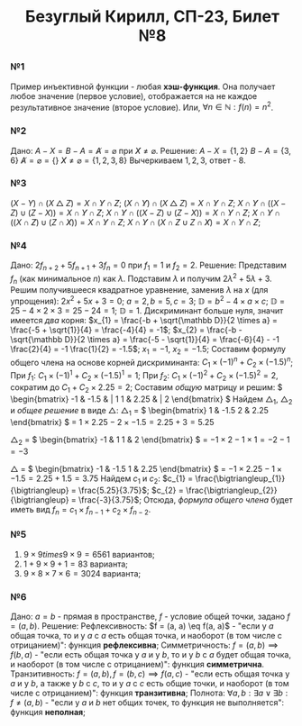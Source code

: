 # <p align="center">Безуглый Кирилл, СП-23, Билет №8</p>

### №1

Пример инъективной функции - любая **хэш-функция**. Она получает любое значение (первое условие), отображается на не каждое результативное значение (второе условие).
Или, $\forall n \in \mathbb N: f(n) = n^{2}$.

### №2

Дано: $A - X = B - A = \not A = \varnothing$ при $\not X \neq \varnothing$.
Решение:
$A - X = \{1, 2\}$
$B - A = \{3, 6\}$
$\not A = \varnothing = \{\}$
$\not X \neq \varnothing = \{1, 2, 3, 8\}$
Вычеркиваем $1, 2, 3$, ответ - $8$.


### №3

$(X - Y) \cap (X \bigtriangleup Z) = X \cap \not Y \cap \not Z$;
$(X \cap \not Y) \cap (X \bigtriangleup Z) = X \cap \not Y \cap \not Z$;
$X \cap \not Y \cap ((X - Z) \cup (Z - X)) = X \cap \not Y \cap \not Z$;
$X \cap \not Y \cap ((X - Z) \cup (Z - X)) = X \cap \not Y \cap \not Z$;
$X \cap \not Y \cap ((X \cap \not Z) \cup (Z \cap \not X)) = X \cap \not Y \cap \not Z$;
$X \cap \not Y \cap (X \cap \not Z \cup Z \cap \not X) = X \cap \not Y \cap \not Z$;

### №4

Дано: $2f_{n+2} + 5f_{n+1} + 3f_{n} = 0$ при $f_{1} = 1$ и $f_{2} = 2$.
Решение:
Представим $f_{n}$ (как минимальное $n$) как $\lambda$.
Подставим $\lambda$ и получим $2\lambda^{2} + 5\lambda + 3$.
Решим получившееся квадратное уравнение, заменив $\lambda$ на $x$ (для упрощения):
$2x^{2} + 5x + 3 = 0$;
$a = 2, b = 5, c = 3$; 
$\mathbb D = b^{2} - 4 \times a \times c$;
$\mathbb D = 25 - 4 \times 2 \times 3 = 25 - 24 = 1$;
$\mathbb D = 1$. Дискриминант больше нуля, значит имеется _два_ корня:
$x_{1} = \frac{-b + \sqrt{\mathbb D}}{2 \times a} = \frac{-5 + \sqrt{1}}{4} = \frac{-4}{4} = -1$;
$x_{2} = \frac{-b - \sqrt{\mathbb D}}{2 \times a} = \frac{-5 - \sqrt{1}}{4} = \frac{-6}{4} - -1 \frac{2}{4} = -1 \frac{1}{2} = -1.5$;
$x_{1} = -1,\ x_{2} = -1.5$;
Составим формулу общего члена на основе корней дискриминанта:
$C_{1} \times (-1)^{n} + C_{2} \times (-1.5)^{n}$;
При $f_{1}$: $C_{1} \times (-1)^{1} + C_{2} \times (-1.5)^{1} = 1$;
При $f_{2}$: $C_{1} \times (-1)^2 + C_{2} \times (-1.5)^{2} = 2$, сократим до $C_{1} + C_{2} \times 2.25 = 2$;
Составим _общую_ матрицу и решим:
$
\begin{bmatrix}
-1 & -1.5 & \| 1
1 & 2.25 & \| 2
\end{bmatrix}
$
Найдем $\bigtriangleup_{1}$, $\bigtriangleup_{2}$ и _общее решение_ в виде $\bigtriangleup$:
$\bigtriangleup_{1}$ = $
\begin{bmatrix}
1 & -1.5
2 & 2.25
\end{bmatrix}
$ = $1 \times 2.25 - 2 \times -1.5 = 2.25 + 3 = 5.25$

$\bigtriangleup_{2}$ = $
\begin{bmatrix}
-1 & 1
1 & 2
\end{bmatrix}
$ = $-1 \times 2 - 1 \times 1 = -2 - 1 = -3$

$\bigtriangleup$ = $
\begin{bmatrix}
-1 & -1.5
1 & 2.25
\end{bmatrix}
$ = $-1 \times 2.25 - 1 \times -1.5 = 2.25 + 1.5 = 3.75$
Найдем $c_{1}$ и $c_{2}$:
$c_{1} = \frac{\bigtriangleup_{1}}{\bigtriangleup} = \frac{5.25}{3.75}$;
$c_{2} = \frac{\bigtriangleup_{2}}{\bigtriangleup} = \frac{-3}{3.75}$;
Отсюда, _формула общего члена_ будет иметь вид $f_{n} = c_{1} \times f_{n-1} + c_{2} \times f_{n-2}$.

### №5

1) $9 \times 9 times 9 \times 9 = 6561$ вариантов;
2) $1 + 9 \times 9 + 1 = 83$ варианта;
3) $9 \times 8 \times 7 \times 6 = 3024$ варианта;

### №6

Дано: $a = b$ - прямая в пространстве, $f$ - условие общей точки, задано $f = (a, b)$.
Решение:
Рефлексивность: $f = (a, a) \eq f(a, a)$ - "если у $a$ общая точка, то и у $a$ с $a$ есть общая точка, и наоборот (в том числе с отрицанием)": функция **рефлексивна**;
Симметричность: $f = (a, b) \implies f(b, a)$ - "если есть общая точка у $a$ и у $b$, то и у $b$ с $a$ будет общая точка, и наоборот (в том числе с отрицанием)": функция **симметрична**.
Транзитивность: $f = (a, b), f = (b, c) \implies f(a, c)$ - "если есть общая точка у $a$ и у $b$, а также у $b$ с $c$, то и у $a$ с $c$ есть общие точки, и наоборот (в том числе с отрицанием)": функция **транзитивна**;
Полнота: $\forall a, b: \exists a \lor \exists b: f \neq (a, b)$ - "если у $a$ и $b$ нет общих точек, то функция не выполняется": функция **неполная**;
